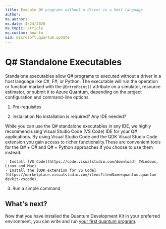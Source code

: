 ```yaml
---
title: Execute Q# programs without a driver in a host language 
author: 
ms.author: 
ms.date: 4/24/2020
ms.topic: article
ms.custom: how-to
uid: microsoft.quantum.update
---
```


# Q# Standalone Executables

Standalone executables allow Q# programs to executed without a driver in a host language like C#, F#, or Python.
The executable will run the operation or function marked with the `@EntryPoint()` attribute on a simulator, resource estimator, or submit it to Azure Quantum, depending on the project configuration and command-line options.

1. Pre-requisites

2. Installation
No installation is required? Any IDE needed?

While you can use the Q# standalone executables in any IDE, we highly recommend using Visual Studio Code (VS Code) IDE for your Q# applications. By using Visual Studio Code and the QDK Visual Studio Code extension you gain access to richer functionality.These are convenient tools for the Q# + C# and Q# + Python approaches if you choose to use them instead. 

    - Install [VS Code](https://code.visualstudio.com/download) (Windows, Linux and Mac)
    - Install the [QDK extension for VS Code](https://marketplace.visualstudio.com/items?itemName=quantum.quantum-devkit-vscode).

3. Run a simple command



## What's next?

Now that you have installed the Quantum Development Kit in your preferred environment, you can write and run [your first quantum program](xref:microsoft.quantum.write-program). 